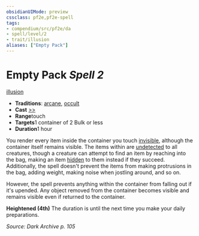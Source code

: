 ```yaml
---
obsidianUIMode: preview
cssclass: pf2e,pf2e-spell
tags:
- compendium/src/pf2e/da
- spell/level/2
- trait/illusion
aliases: ["Empty Pack"]
---
```

# Empty Pack *Spell 2*   
[illusion](/rules/traits/illusion.md)  

- **Traditions**: [arcane](/rules/traits/arcane.md), [occult](/rules/traits/occult.md)
- **Cast** [>>](/rules/core-rulebook/chapter-9-playing-the-game.md#Actions "Two-Action") 
- **Range**touch
- **Targets**1 container of 2 Bulk or less
- **Duration**1 hour

You render every item inside the container you touch [invisible](/rules/conditions.md#Invisible), although the container itself remains visible. The items within are [undetected](/rules/conditions.md#Undetected) to all creatures, though a creature can attempt to find an item by reaching into the bag, making an item [hidden](/rules/conditions.md#Hidden) to them instead if they succeed. Additionally, the spell doesn't prevent the items from making protrusions in the bag, adding weight, making noise when jostling around, and so on.

However, the spell prevents anything within the container from falling out if it's upended. Any object removed from the container becomes visible and remains visible even if returned to the container.

**Heightened (4th)** The duration is until the next time you make your daily preparations.

*Source: Dark Archive p. 105*